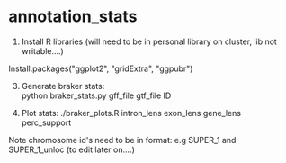 # annotation_stats

1. Install R libraries (will need to be in personal library on cluster, lib not writable....)


Install.packages("ggplot2", "gridExtra", "ggpubr")


3. Generate braker stats:        
        python braker_stats.py gff_file  gtf_file ID
        
4. Plot stats: 
        ./braker_plots.R intron_lens exon_lens gene_lens perc_support
        
        
Note chromosome id's need to be in format: e.g SUPER_1  and SUPER_1_unloc (to edit later on....)


